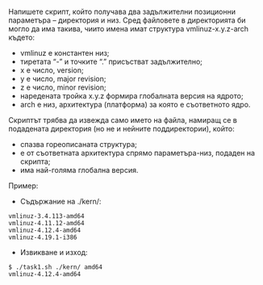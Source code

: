 Напишете скрипт, който получава два задължителни позиционни параметъра – директория и низ. Сред файловете в директорията би могло да има такива, чиито имена имат структура
vmlinuz-x.y.z-arch където:
- vmlinuz е константен низ;
- тиретата “-” и точките “.” присъстват задължително;
- x е число, version;
- y е число, major revision;
- z е число, minor revision;
- наредената тройка x.y.z формира глобалната версия на ядрото;
- arch е низ, архитектура (платформа) за която е съответното ядро.

Скриптът трябва да извежда само името на файла, намиращ се в подадената директория (но не и
нейните поддиректории), който:
- спазва гореописаната структура;
- е от съответната архитектура спрямо параметъра-низ, подаден на скрипта;
- има най-голяма глобална версия.

Пример:
- Съдържание на ./kern/:
```
vmlinuz-3.4.113-amd64
vmlinuz-4.11.12-amd64
vmlinuz-4.12.4-amd64
vmlinuz-4.19.1-i386
```

- Извикване и изход:
```
$ ./task1.sh ./kern/ amd64
vmlinuz-4.12.4-amd64
```
